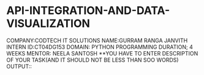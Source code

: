 # API-INTEGRATION-AND-DATA-VISUALIZATION
COMPANY:CODTECH IT SOLUTIONS
NAME:GURRAM RANGA JANVITH
INTERN ID:CT04DG153
DOMAIN: PYTHON PROGRAMMING
DURATION; 4 WEEKS
MENTOR: NEELA SANTOSH
**YOU HAVE TO ENTER DESCRIPTION OF YOUR TASK(AND IT SHOULD NOT BE LESS THAN SOO WORDS)
OUTPUT::
